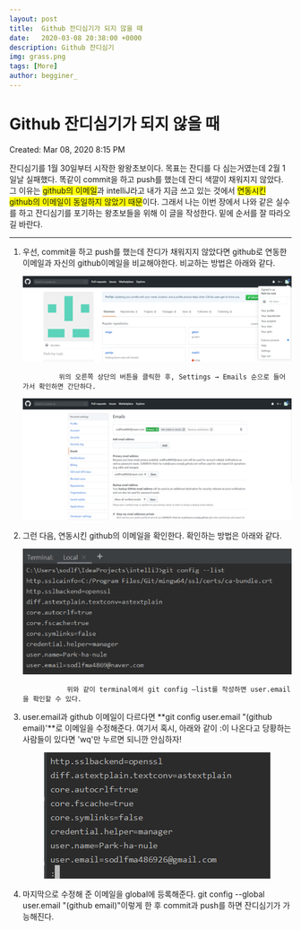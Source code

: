 ```yaml
---
layout: post
title:  Github 잔디심기가 되지 않을 때
date:   2020-03-08 20:38:00 +0000
description: Github 잔디심기
img: grass.png
tags: [More]
author: begginer_
---
```


# Github 잔디심기가 되지 않을 때

Created: Mar 08, 2020 8:15 PM

 잔디심기를 1월 30일부터 시작한 왕왕초보이다. 목표는 잔디를 다 심는거였는데 2월 1일날 실패했다. 똑같이 commit을 하고 push를 했는데 잔디 색깔이 채워지지 않았다. 그 이유는 <span style="background-color:yellow;">github의 이메일</span>과 intelliJ라고 내가 지금 쓰고 있는 것에서 <span style="background-color:yellow;">연동시킨 github의 이메일이 동일하지 않았기 때문</span>이다. 그래서 나는 이번 장에서 나와 같은 실수를 하고 잔디심기를 포기하는 왕초보들을 위해 이 글을 작성한다. 밑에 순서를 잘 따라오길 바란다.


---


 1. 우선, commit을 하고 push를 했는데 잔디가 채워지지 않았다면 github로 연동한 이메일과 자신의 github이메일을 비교해야한다. 비교하는 방법은 아래와 같다.

    <center><img src = "/assets/img/Github/01.png"></center>

                 위의 오른쪽 상단의 버튼을 클릭한 후, Settings → Emails 순으로 들어가서 확인하면 간단하다.


    <center><img src = "/assets/img/Github/02.png"></center>





 2. 그런 다음, 연동시킨 github의 이메일을 확인한다. 확인하는 방법은 아래와 같다.

    <center><img src = "/assets/img/Github/03.png"></center>

                   위와 같이 terminal에서 git config —list를 작성하면 user.email을 확인할 수 있다.





 3. user.email과 github 이메일이 다르다면 **git config user.email "(github email)'**로 이메일을 수정해준다. 여기서 혹시, 아래와 같이 :이 나온다고 당황하는 사람들이 있다면 'wq'만 누르면 되니깐 안심하자!

    <center><img src = "/assets/img/Github/04.png"></center>





 4. 마지막으로 수정해 준 이메일을 global에 등록해준다. git config --global user.email "(github email)"이렇게 한 후 commit과 push를 하면 잔디심기가 가능해진다.